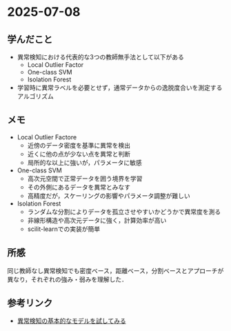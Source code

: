 # 2025-07-08

## 学んだこと
- 異常検知における代表的な3つの教師無手法として以下がある
    - Local Outlier Factor
    - One-class SVM
    - Isolation Forest
- 学習時に異常ラベルを必要とせず，通常データからの逸脱度合いを測定するアルゴリズム
## メモ
- Local Outlier Factore
    - 近傍のデータ密度を基準に異常を検出
    - 近くに他の点が少ない点を異常と判断
    - 局所的な以上に強いが，パラメータに敏感
- One-class SVM
    - 高次元空間で正常データを囲う境界を学習
    - その外側にあるデータを異常とみなす
    - 高精度だが，スケーリングの影響やパラメータ調整が難しい
- Isolation Forest
    - ランダムな分割によりデータを孤立させやすいかどうかで異常度を測る
    - 非線形構造や高次元データに強く，計算効率が高い
    - scilit-learnでの実装が簡単

## 所感
同じ教師なし異常検知でも密度ベース，距離ベース，分割ベースとアプローチが異なり，それぞれの強み・弱みを理解した．

## 参考リンク
- [異常検知の基本的なモデルを試してみる](https://recruit.gmo.jp/engineer/jisedai/blog/outlier_detection_quick_introduction/)
